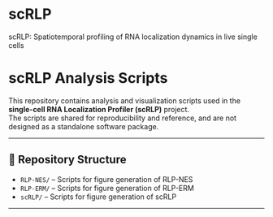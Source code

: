 # scRLP
scRLP: Spatiotemporal profiling of RNA localization dynamics in live single cells

# scRLP Analysis Scripts

This repository contains analysis and visualization scripts used in the **single-cell RNA Localization Profiler (scRLP)** project.  
The scripts are shared for reproducibility and reference, and are not designed as a standalone software package.

---

## 📂 Repository Structure
- `RLP-NES/` – Scripts for figure generation of RLP-NES  
- `RLP-ERM/` – Scripts for figure generation of RLP-ERM  
- `scRLP/` – Scripts for figure generation of scRLP  

---


